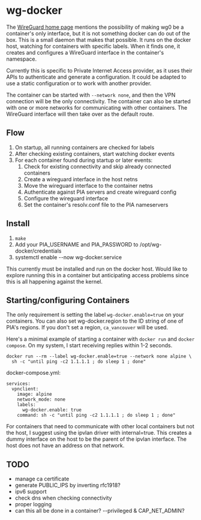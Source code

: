 # wg-docker

The [WireGuard home page](https://www.wireguard.com/#ready-for-containers)
mentions the possibility of making wg0 be a container's only interface, but it
is not something docker can do out of the box. This is a small daemon that makes
that possible. It runs on the docker host, watching for containers with specific
labels. When it finds one, it creates and configures a WireGuard interface in
the container's namespace.

Currently this is specific to Private Internet Access provider, as it uses their
APIs to authenticate and generate a configuration. It could be adapted to use a
static configuration or to work with another provider.

The container can be started with `--network none`, and then the VPN connection
will be the only connectivity. The container can also be started with one or
more networks for communicating with other containers. The WireGuard interface
will then take over as the default route.

## Flow

1. On startup, all running containers are checked for labels
2. After checking existing containers, start watching docker events
3. For each container found during startup or later events:
    1. Check for existing connectivity and skip already connected containers
    2. Create a wireguard interface in the host netns
    3. Move the wireguard interface to the container netns
    4. Authenticate against PIA servers and create wireguard config
    5. Configure the wireguard interface
    6. Set the container's resolv.conf file to the PIA nameservers

## Install

1. `make`
2. Add your PIA_USERNAME and PIA_PASSWORD to /opt/wg-docker/credentials
3. systemctl enable --now wg-docker.service

This currently must be installed and run on the docker host. Would like to
explore running this in a container but anticipating access problems since this
is all happening against the kernel.

## Starting/configuring Containers

The only requirement is setting the label `wg-docker.enable=true` on your
containers. You can also set wg-docker.region to the ID string of one of PIA's
regions. If you don't set a region, `ca_vancouver` will be used.

Here's a minimal example of starting a container with `docker run` and `docker
compose`. On my system, I start receiving replies within 1-2 seconds.

    docker run --rm --label wg-docker.enable=true --network none alpine \
      sh -c "until ping -c2 1.1.1.1 ; do sleep 1 ; done"

docker-compose.yml:

    services:
      vpnclient:
        image: alpine
        network_mode: none
        labels:
          wg-docker.enable: true
        command: sh -c "until ping -c2 1.1.1.1 ; do sleep 1 ; done"

For containers that need to communicate with other local containers but not the
host, I suggest using the ipvlan driver with internal=true. This creates a dummy
interface on the host to be the parent of the ipvlan interface. The host does
not have an address on that network.
      
## TODO
* manage ca certificate
* generate PUBLIC_IPS by inverting rfc1918?
* ipv6 support
* check dns when checking connectivity
* proper logging
* can this all be done in a container? --privileged & CAP_NET_ADMIN?
